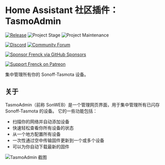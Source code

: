 # Home Assistant 社区插件：TasmoAdmin

[![Release][release-shield]][release] ![Project Stage][project-stage-shield] ![Project Maintenance][maintenance-shield]

[![Discord][discord-shield]][discord] [![Community Forum][forum-shield]][forum]

[![Sponsor Frenck via GitHub Sponsors][github-sponsors-shield]][github-sponsors]

[![Support Frenck on Patreon][patreon-shield]][patreon]

集中管理所有你的 Sonoff-Tasmota 设备。

## 关于

TasmoAdmin（前称 SonWEB）是一个管理网页界面，用于集中管理所有已闪存 Sonoff-Tasmota 的设备。
它的一些功能包括：

- 扫描你的网络并自动添加设备
- 快速轻松查看你所有设备的状态
- 从一个地方配置所有设备
- 一次性通过空中传输固件更新到一个或多个设备
- 可以为你自动下载最新的固件

![TasmoAdmin 截图][screenshot]

[discord-shield]: https://img.shields.io/discord/478094546522079232.svg
[discord]: https://discord.me/hassioaddons
[forum-shield]: https://img.shields.io/badge/community-forum-brightgreen.svg
[forum]: https://community.home-assistant.io/t/home-assistant-community-add-on-tasmoadmin/54155?u=frenck
[github-sponsors-shield]: https://frenck.dev/wp-content/uploads/2019/12/github_sponsor.png
[github-sponsors]: https://github.com/sponsors/frenck
[maintenance-shield]: https://img.shields.io/maintenance/yes/2025.svg
[patreon-shield]: https://frenck.dev/wp-content/uploads/2019/12/patreon.png
[patreon]: https://www.patreon.com/frenck
[project-stage-shield]: https://img.shields.io/badge/project%20stage-experimental-yellow.svg
[release-shield]: https://img.shields.io/badge/version-v0.31.4-blue.svg
[release]: https://github.com/hassio-addons/addon-tasmoadmin/tree/v0.31.4
[screenshot]: https://github.com/hassio-addons/addon-tasmoadmin/raw/main/images/screenshot.png